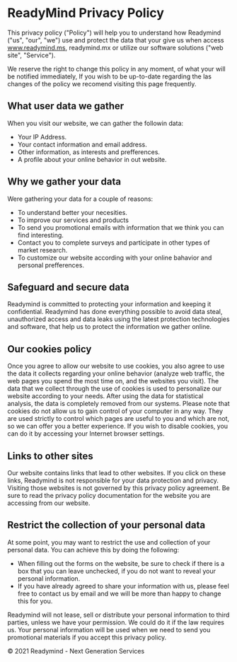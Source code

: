 # ReadyMind Privacy Policy

This privacy policy ("Policy") will help you to understand how Readymind ("us", "our", "we") use and protect the data that your give us when access www.readymind.ms, readymind.mx or utilize our software solutions ("web site", "Service").

We reserve the right to change this policy in any moment, of what your will be notified immediately, If you wish to be up-to-date regarding the las changes of the policy we recomend visiting this page frequently.

[](./img/collected_data.svg) 
## What user data we gather
When you visit our website, we can gather the followin data:

* Your IP Address.
* Your contact information and email address.
* Other information, as interests and prefferences.
* A profile about your online behavior in out website.

## Why we gather your data
Were gathering your data for a couple of reasons:

* To understand better your necesities.
* To improve our services and products
* To send you promotional emails with information that we think you can find interesting.
* Contact you to complete surveys and participate in other types of market research.
* To customize our website according with your online bahavior and personal prefferences.

## Safeguard and secure data

Readymind is committed to protecting your information and keeping it confidential. Readymind has done everything possible to avoid data steal, unauthorized access and data leaks using the latest protection technologies and software, that help us to protect the information we gather online.

## Our cookies policy

Once you agree to allow our website to use cookies, you also agree to use the data it collects regarding your online behavior (analyze web traffic, the web pages you spend the most time on, and the websites you visit). The data that we collect through the use of cookies is used to personalize our website according to your needs. After using the data for statistical analysis, the data is completely removed from our systems. Please note that cookies do not allow us to gain control of your computer in any way. They are used strictly to control which pages are useful to you and which are not, so we can offer you a better experience. If you wish to disable cookies, you can do it by accessing your Internet browser settings.

## Links to other sites
Our website contains links that lead to other websites. If you click on these links, Readymind is not responsible for your data protection and privacy. Visiting those websites is not governed by this privacy policy agreement. Be sure to read the privacy policy documentation for the website you are accessing from our website.

## Restrict the collection of your personal data
At some point, you may want to restrict the use and collection of your personal data. You can achieve this by doing the following:

* When filling out the forms on the website, be sure to check if there is a box that you can leave unchecked, if you do not want to reveal your personal information.
* If you have already agreed to share your information with us, please feel free to contact us by email and we will be more than happy to change this for you.
  
Readymind will not lease, sell or distribute your personal information to third parties, unless we have your permission. We could do it if the law requires us. Your personal information will be used when we need to send you promotional materials if you accept this privacy policy.

© 2021 Readymind - Next Generation Services
